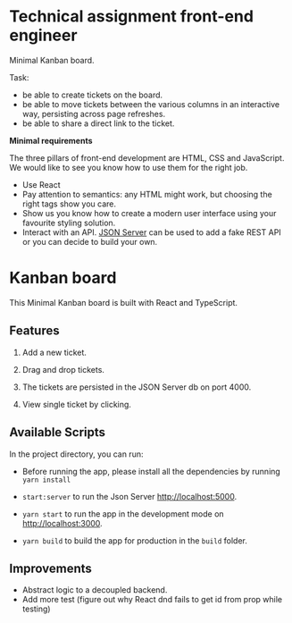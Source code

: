 # Technical assignment front-end engineer

Minimal Kanban board.

Task:

- be able to create tickets on the board.
- be able to move tickets between the various columns in an interactive way, persisting across page refreshes.
- be able to share a direct link to the ticket.

**Minimal requirements**

The three pillars of front-end development are HTML, CSS and JavaScript. We would like to see you know how to use them for the right job.

- Use React
- Pay attention to semantics: any HTML might work, but choosing the right tags show you care.
- Show us you know how to create a modern user interface using your favourite styling solution.
- Interact with an API. [JSON Server](https://github.com/typicode/json-server) can be used to add a fake REST API or you can decide to build your own.

# Kanban board

This Minimal Kanban board is built with React and TypeScript.

## Features

1. Add a new ticket.

2. Drag and drop tickets.

3. The tickets are persisted in the JSON Server db on port 4000.

4. View single ticket by clicking.

## Available Scripts

In the project directory, you can run:

- Before running the app, please install all the dependencies by running `yarn install`

- `start:server` to run the Json Server [http://localhost:5000](http://localhost:4000).

- `yarn start` to run the app in the development mode on [http://localhost:3000](http://localhost:3000).

- `yarn build` to build the app for production in the `build` folder.

## Improvements

- Abstract logic to a decoupled backend.
- Add more test (figure out why React dnd fails to get id from prop while testing)
